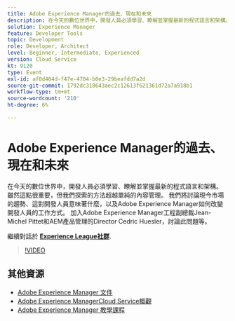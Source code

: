```yaml
---
title: Adobe Experience Manager的過去、現在和未來
description: 在今天的數位世界中，開發人員必須學習、瞭解並掌握最新的程式語言和架構。 雖然這點很重要，但我們探索的方法超越單純的內容管理。 我們將討論現今市場的趨勢、這對開發人員意味著什麼，以及Adobe Experience Manager如何改變開發人員的工作方式。 加入Adobe Experience Manager工程副總裁Jean-Michel Pittet和AEM產品管理的Director Cedric Huesler，討論此問題等。
solution: Experience Manager
feature: Developer Tools
topic: Development
role: Developer, Architect
level: Beginner, Intermediate, Experienced
version: Cloud Service
kt: 9120
type: Event
exl-id: af8d404d-f47e-4704-b0e3-29beafdd7a2d
source-git-commit: 1792dc318643aec2c12613f621361d72a7a918b1
workflow-type: tm+mt
source-wordcount: '210'
ht-degree: 6%

---
```


# Adobe Experience Manager的過去、現在和未來

在今天的數位世界中，開發人員必須學習、瞭解並掌握最新的程式語言和架構。 雖然這點很重要，但我們探索的方法超越單純的內容管理。 我們將討論現今市場的趨勢、這對開發人員意味著什麼，以及Adobe Experience Manager如何改變開發人員的工作方式。 加入Adobe Experience Manager工程副總裁Jean-Michel Pittet和AEM產品管理的Director Cedric Huesler，討論此問題等。

繼續對話於 **[Experience League社群](https://adobe.ly/2WrPvNj)**.

>[!VIDEO](https://video.tv.adobe.com/v/337528/?quality=12&learn=on&hidetitle=true)

## 其他資源

- [Adobe Experience Manager 文件](https://experienceleague.adobe.com/docs/experience-manager-cloud-service.html)
- [Adobe Experience ManagerCloud Service概觀](https://experienceleague.adobe.com/docs/experience-manager-cloud-service/overview/home.html)
- [Adobe Experience Manager 教學課程](https://experienceleague.adobe.com/docs/experience-manager-tutorials.html)
